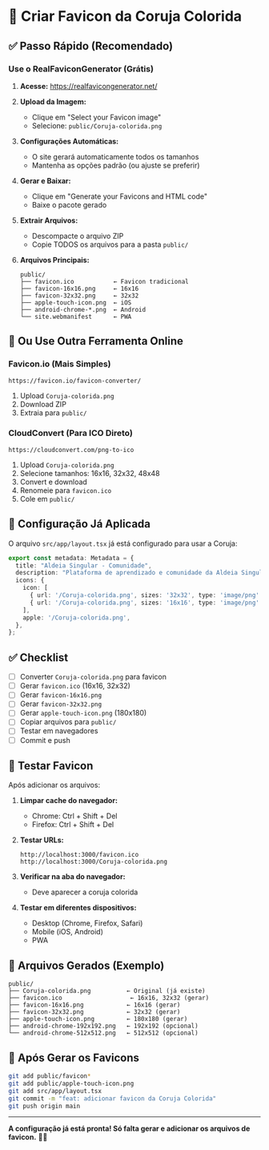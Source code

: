 # 🦉 Criar Favicon da Coruja Colorida

## ✅ Passo Rápido (Recomendado)

### Use o RealFaviconGenerator (Grátis)

1. **Acesse:** https://realfavicongenerator.net/

2. **Upload da Imagem:**
   - Clique em "Select your Favicon image"
   - Selecione: `public/Coruja-colorida.png`

3. **Configurações Automáticas:**
   - O site gerará automaticamente todos os tamanhos
   - Mantenha as opções padrão (ou ajuste se preferir)

4. **Gerar e Baixar:**
   - Clique em "Generate your Favicons and HTML code"
   - Baixe o pacote gerado

5. **Extrair Arquivos:**
   - Descompacte o arquivo ZIP
   - Copie TODOS os arquivos para a pasta `public/`

6. **Arquivos Principais:**
   ```
   public/
   ├── favicon.ico           ← Favicon tradicional
   ├── favicon-16x16.png     ← 16x16
   ├── favicon-32x32.png     ← 32x32
   ├── apple-touch-icon.png  ← iOS
   ├── android-chrome-*.png  ← Android
   └── site.webmanifest      ← PWA
   ```

## 📱 Ou Use Outra Ferramenta Online

### Favicon.io (Mais Simples)
```
https://favicon.io/favicon-converter/
```
1. Upload `Coruja-colorida.png`
2. Download ZIP
3. Extraia para `public/`

### CloudConvert (Para ICO Direto)
```
https://cloudconvert.com/png-to-ico
```
1. Upload `Coruja-colorida.png`
2. Selecione tamanhos: 16x16, 32x32, 48x48
3. Convert e download
4. Renomeie para `favicon.ico`
5. Cole em `public/`

## 🎨 Configuração Já Aplicada

O arquivo `src/app/layout.tsx` já está configurado para usar a Coruja:

```typescript
export const metadata: Metadata = {
  title: "Aldeia Singular - Comunidade",
  description: "Plataforma de aprendizado e comunidade da Aldeia Singular",
  icons: {
    icon: [
      { url: '/Coruja-colorida.png', sizes: '32x32', type: 'image/png' },
      { url: '/Coruja-colorida.png', sizes: '16x16', type: 'image/png' },
    ],
    apple: '/Coruja-colorida.png',
  },
};
```

## ✅ Checklist

- [ ] Converter `Coruja-colorida.png` para favicon
- [ ] Gerar `favicon.ico` (16x16, 32x32)
- [ ] Gerar `favicon-16x16.png`
- [ ] Gerar `favicon-32x32.png`
- [ ] Gerar `apple-touch-icon.png` (180x180)
- [ ] Copiar arquivos para `public/`
- [ ] Testar em navegadores
- [ ] Commit e push

## 🧪 Testar Favicon

Após adicionar os arquivos:

1. **Limpar cache do navegador:**
   - Chrome: Ctrl + Shift + Del
   - Firefox: Ctrl + Shift + Del

2. **Testar URLs:**
   ```
   http://localhost:3000/favicon.ico
   http://localhost:3000/Coruja-colorida.png
   ```

3. **Verificar na aba do navegador:**
   - Deve aparecer a coruja colorida

4. **Testar em diferentes dispositivos:**
   - Desktop (Chrome, Firefox, Safari)
   - Mobile (iOS, Android)
   - PWA

## 📝 Arquivos Gerados (Exemplo)

```
public/
├── Coruja-colorida.png          ← Original (já existe)
├── favicon.ico                   ← 16x16, 32x32 (gerar)
├── favicon-16x16.png            ← 16x16 (gerar)
├── favicon-32x32.png            ← 32x32 (gerar)
├── apple-touch-icon.png         ← 180x180 (gerar)
├── android-chrome-192x192.png   ← 192x192 (opcional)
└── android-chrome-512x512.png   ← 512x512 (opcional)
```

## 🚀 Após Gerar os Favicons

```bash
git add public/favicon*
git add public/apple-touch-icon.png
git add src/app/layout.tsx
git commit -m "feat: adicionar favicon da Coruja Colorida"
git push origin main
```

---

**A configuração já está pronta! Só falta gerar e adicionar os arquivos de favicon.** 🦉✨

